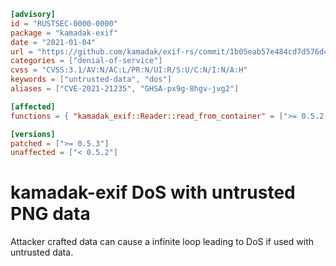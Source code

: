 ```toml
[advisory]
id = "RUSTSEC-0000-0000"
package = "kamadak-exif"
date = "2021-01-04"
url = "https://github.com/kamadak/exif-rs/commit/1b05eab57e484cd7d576d4357b9cda7fdc57df8c"
categories = ["denial-of-service"]
cvss = "CVSS:3.1/AV:N/AC:L/PR:N/UI:R/S:U/C:N/I:N/A:H"
keywords = ["untrusted-data", "dos"]
aliases = ["CVE-2021-21235", "GHSA-px9g-8hgv-jvg2"]

[affected]
functions = { "kamadak_exif::Reader::read_from_container" = [">= 0.5.2, < 0.5.3"] }

[versions]
patched = [">= 0.5.3"]
unaffected = ["< 0.5.2"]

```
# kamadak-exif DoS with untrusted PNG data

Attacker crafted data can cause a infinite loop leading to DoS if used with untrusted data.